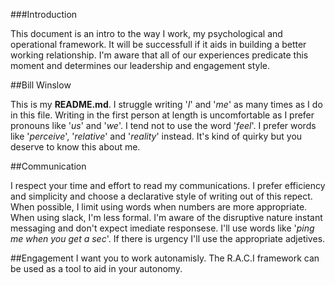 ###Introduction

This document is an intro to the way I work, my psychological and operational framework. It will be successfull if it aids in building a better working relationship. I'm aware that all of our experiences predicate this moment and determines our leadership and engagement style.

##Bill Winslow

This is my **README.md**. I struggle writing '*I*' and '*me*' as many times as I do in this file. Writing in the first person at length is uncomfortable as I prefer pronouns like '*us*' and '*we*'. I tend not to use the word '*feel*'. I prefer words like '*perceive*', '*relative*' and '*reality*' instead. It's kind of quirky but you deserve to know this about me.

##Communication

I respect your time and effort to read my communications. I prefer efficiency and simplicity and choose a declarative style of writing out of this repect. When possible, I limit using words when numbers are more appropriate. When using slack, I'm less formal. I'm aware of the disruptive nature instant messaging and don't expect imediate responsese. I'll use words like '*ping me when you get a sec*'. If there is urgency I'll use the appropriate adjetives.  

##Engagement
I want you to work autonamisly. The R.A.C.I framework can be used as a tool to aid in your autonomy. 








